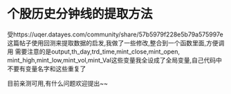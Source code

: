 # 个股历史分钟线的提取方法

受https://uqer.datayes.com/community/share/57b5979f228e5b79a575997e这篇帖子使用回测来提取数据的启发,我做了一些修改,整合到一个函数里面,方便调用
需要注意的是output,th_day,trd_time,mint_close,mint_open, mint_high,mint_low,mint_vol,mint_Val这些变量我全设成了全局变量,自己代码中不要有变量名字和这些重复了


目前亲测可用,有什么问题欢迎提出~~